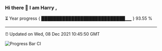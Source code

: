 ### Hi there 👋 I am Harry , 

⏳ Year progress { ████████████████████████████▁▁ } 93.55 %

---

⏰ Updated on Wed, 08 Dec 2021 10:45:50 GMT

![Progress Bar CI](https://github.com/duykhang68/duykhang68/workflows/Progress%20Bar%20CI/badge.svg)
